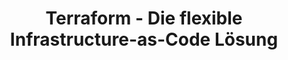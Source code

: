 ---
title: "Terraform - Die flexible Infrastructure-as-Code Lösung"
name: Terraform
category: infrastructure
description: "Terraform automatisiert die Bereitstellung von Cloud-Infrastruktur und ermöglicht Collaboration innerhalb von Teams."

benefits:
- title: "Unabhängigkeit"
  description: "Terraform ist cloud-agnostisch und funktioniert mit allen großen Anbietern wie AWS, Azure, GCP."
  icon: "mdi:cloud-check"  
- title: "Automatisierung"
  description: "Infrastruktur lässt sich als Code definieren und automatisiert bereitstellen."
  icon: "mdi:source-commit"
- title: "Flexibilität"
  description: "Terraform passt sich jeder Umgebung an - vom Laptop bis zum großen Unternehmen."
  icon: "mdi:laptop"
- title: "Zusammenarbeit" 
  description: "Teams können gemeinsam an der Infrastruktur arbeiten durch Version Control."
  icon: "mdi:account-group"
- title: "Aktives Ökosystem"
  description: "Viele Provider und Module von der Community erweitern die Möglichkeiten."
  icon: "mdi:puzzle-outline"
- title: "Kosteneinsparung"
  description: "Ressourcen werden nur bei Bedarf bereitgestellt, ungenutzte werden entfernt."
  icon: "mdi:calculator"

ctaLabel: "Jetzt Terraform testen"  

whyChooseTool:
  eyebrow: "Warum sich für Terraform entscheiden?"
  heading: "Schneller, flexibler und zukunftssicher"
  advantages: "Mit Terraform lassen sich Cloud-Umgebungen einfach, schnell und flexibel managen, skalieren und versionieren."
  useCases:
  - title: "Multi-Cloud"
    description: "Terraform funktioniert mit allen großen Cloud-Anbietern und ermöglicht Multi-Cloud." 
    icon: "mdi:cloud-outline"
  - title: "Kubernetes"
    description: "Terraform kann Kubernetes Cluster auf AWS, GCP, Azure etc. bereitstellen."
    icon: "mdi:kubernetes"
  - title: "Serverless"
    description: "Serverless Funktionen wie AWS Lambda lassen sich definieren und verwalten."
    icon: "mdi:server-network"
  - title: "CI/CD Pipelines"
    description: "Terraform ermöglicht eine nahtlose Integration in CI/CD Workflows."
    icon: "mdi:pipe-disconnected"
  - title: "Compliance as Code"  
    description: "Security- und Compliance-Richtlinien lassen sich in Terraform abbilden."
    icon: "mdi:certificate"
  - title: "Legacy Migration"
    description: "Alte, unmanaged Umgebungen können mit Terraform modernisiert werden."
    icon: "mdi:cloud-sync"
  - title: "Schatten-IT"
    description: "Nicht autorisierte Ressourcen können mit Terraform unter Kontrolle gebracht werden." 
    icon: "mdi:incognito"
  - title: "Prototyping"
    description: "Neue Architekturen lassen sich schnell modellieren und testen."
    icon: "mdi:sphere"
    
featureOverview:
  mainFeatures:
  - Infrastructure as Code
  - Zustandsverwaltung
  - Idempotenz
  - Modularität durch Modules
  - Automatische Tests
  - Collaborative Workflows
  integrationOptions:
  - Cloud-Provider wie AWS, Azure, GCP 
  - Tools wie Ansible, Kubernetes, Jenkins etc.
  - Secret Management mit Vault
  - Monitoring mit Prometheus, Datadog etc.
  
customerReviewsOrSuccessStories:
- reviewOrStory: "Durch den Einsatz von Terraform konnten wir unsere Bereitstellungszeiten um 60% reduzieren."
- reviewOrStory: "Terraform hat uns geholfen, unsere Multi-Cloud-Infrastruktur konsistent und compliant zu verwalten."

ctaSection:
  actionCall: "Vereinfachen Sie Ihre Cloud-Infrastruktur mit Terraform"
  actionLabel: "Mehr erfahren"
  
faq:
  heading: "Häufige Fragen"
  questions:
  - question: "Funktioniert Terraform mit meiner bevorzugten Cloud?"
    answer: "Terraform unterstützt alle großen Cloud-Anbieter wie AWS, Azure, GCP, Alibaba Cloud etc."
  - question: "Kann ich Terraform in meine CI/CD-Pipelines integrieren?"
    answer: "Ja, Terraform lässt sich nahtlos in Tools wie Jenkins, CircleCI oder GitHub Actions integrieren."
  - question: "Wie steht es um die Sicherheit bei Terraform?"
    answer: "Mit korrekter Nutzung von Remote Backends ist Terraform sicher. Zugriffe werden über IAM gesteuert."
  - question: "Kann ich bestehende, unmanaged Umgebungen importieren?"
    answer: "Ja, Ressourcen können aus einer bestehenden Umgebung importiert werden."
  - question: "Wie werden Änderungen an der Infrastruktur versioniert?"
    answer: "Der Statefile hält den Soll-Zustand fest, Änderungen werden als Code versioniert."
  - question: "Kann man Terraform kombinieren mit Ansible/Chef/Puppet?"
    answer: "Ja, Terraform ist gut erweiterbar und kombinierbar mit diesen Tools."
  - question: "Was passiert, wenn jemand versehentlich Ressourcen löscht?" 
    answer: "Der Soll-Zustand im Statefile ermöglicht eine schnelle Wiederherstellung."
  - question: "Kann man mit Terraform auch Anwendungen deployen?"
    answer: "Primär ist Terraform für Infrastruktur. Für Anwendungen gibt es spezialisiertere Tools."
  - question: "Wie kann man Terraform am besten lernen?"
    answer: "Die Dokumentation ist sehr gut. Empfehlenswert sind praktische Übungen."
  - question: "Was kostet der Einsatz von Terraform?"
    answer: "Terraform Open Source ist kostenlos. Enterprise-Support gibt es von HashiCorp."

---
